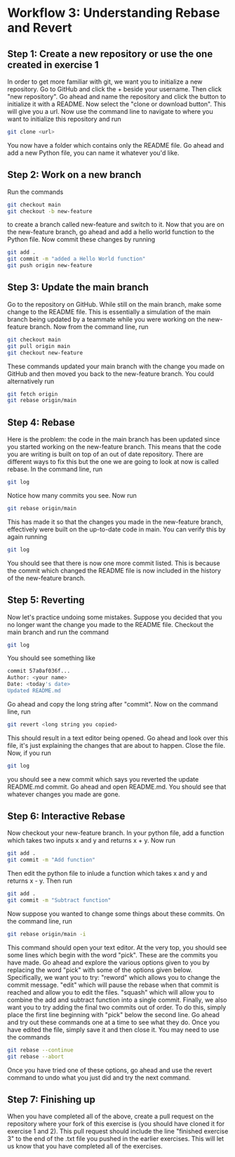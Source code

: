 # Workflow 3: Understanding Rebase and Revert

## Step 1: Create a new repository or use the one created in exercise 1

In order to get more familiar with git, we want you to initialize a new repository.
Go to GitHub and click the + beside your username. Then click "new repository".
Go ahead and name the repository and click the button to initialize it with a
README. Now select the "clone or download button". This will give you a url.
Now use the command line to navigate to where you want to initialize this
repository and run

```bash
git clone <url>
```

You now have a folder which contains only the README file. Go ahead and add a
new Python file, you can name it whatever you'd like.

## Step 2: Work on a new branch

Run the commands

```bash
git checkout main
git checkout -b new-feature
```

to create a branch called new-feature and switch to it. Now that you are on the
new-feature branch, go ahead and add a hello world function to the Python file.
Now commit these changes by running

```bash
git add .
git commit -m "added a Hello World function"
git push origin new-feature
```

## Step 3: Update the main branch

Go to the repository on GitHub. While still on the main branch, make some
change to the README file. This is essentially a simulation of the main branch
being updated by a teammate while you were working on the new-feature branch.
Now from the command line, run

```bash
git checkout main
git pull origin main
git checkout new-feature
```

These commands updated your main branch with the change you made on GitHub
and then moved you back to the new-feature branch.
You could alternatively run

```bash
git fetch origin
git rebase origin/main
```

## Step 4: Rebase

Here is the problem: the code in the main branch has been updated since you
started working on the new-feature branch. This means that the code you are
writing is built on top of an out of date repository. There are different ways
to fix this but the one we are going to look at now is called rebase. In the
command line, run

```bash
git log
```

Notice how many commits you see. Now run

```bash
git rebase origin/main
```

This has made it so that the changes you made in the new-feature branch, effectively
were built on the up-to-date code in main. You can verify this by again running

```bash
git log
```

You should see that there is now one more commit listed. This is because the
commit which changed the README file is now included in the history of the
new-feature branch.

## Step 5: Reverting

Now let's practice undoing some mistakes. Suppose you decided that you no longer
want the change you made to the README file. Checkout the main branch and run the command

```bash
git log
```

You should see something like

```bash
commit 57a0af036f...
Author: <your name>
Date: <today's date>
Updated README.md
```
Go ahead and copy the long string after "commit". Now on the command line, run
```bash
git revert <long string you copied>
```
This should result in a text editor being opened. Go ahead and look over this
file, it's just explaining the changes that are about to happen. Close the file.
Now, if you run
```bash
git log
```
you should see a new commit which says you reverted the update README.md commit.
Go ahead and open README.md. You should see that whatever changes you made are gone.
## Step 6: Interactive Rebase
Now checkout your new-feature branch. In your python file, add a function which
takes two inputs x and y and returns x + y. Now run
```bash
git add .
git commit -m "Add function"
```
Then edit the python file to inlude a function which takes x and y and returns
x - y. Then run
```bash
git add .
git commit -m "Subtract function"
```
Now suppose you wanted to change some things about these commits. On the command
line, run
```bash
git rebase origin/main -i
```
This command should open your text editor. At the very top, you should see some
lines which begin with the word "pick". These are the commits you have made. Go
ahead and explore the various options given to you by replacing the word "pick"
with some of the options given below. Specifically, we want you to try:
"reword" which allows you to change the commit message.
"edit" which will pause the rebase when that commit is reached and allow you to
edit the files.
"squash" which will allow you to combine the add and subtract function into a
single commit.
Finally, we also want you to try adding the final two commits out of order. To
do this, simply place the first line beginning with "pick" below the second line.
Go ahead and try out these commands one at a time to see what they do. Once you
have edited the file, simply save it and then close it. You may need to use the commands
```bash
git rebase --continue
git rebase --abort
```
Once you have tried one of these options, go ahead and use the revert command to
undo what you just did and try the next command.
## Step 7: Finishing up
When you have completed all of the above, create a pull request on the repository
where your fork of this exercise is (you should have cloned it for exercise 1 and
2). This pull request should include the line "finished exercise 3" to the end of
the .txt file you pushed in the earlier exercises. This will let us know that
you have completed all of the exercises.